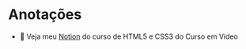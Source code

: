 # Anotações
- 📝 Veja meu [Notion](https://interesting-repair-ac1.notion.site/Curso-de-HTML5-e-CSS3-CEV-60cbd812b8e945f0aab21ca39e37b47e) do curso de HTML5 e CSS3 do Curso em Video
